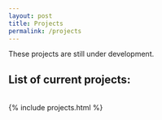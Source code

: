 ```yaml
---
layout: post
title: Projects
permalink: /projects
---
```


These projects are still under development. 

## List of current projects:
<br>
{% include projects.html %}